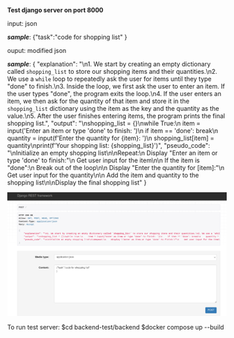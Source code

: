 **Test django server on port 8000**


input: json 

***sample***:
{"task":"code for shopping list"
}


ouput: modified json

***sample***:
{
    "explanation": "\n1. We start by creating an empty dictionary called `shopping_list` to store our shopping items and their quantities.\n2. We use a `while` loop to repeatedly ask the user for items until they type \"done\" to finish.\n3. Inside the loop, we first ask the user to enter an item. If the user types \"done\", the program exits the loop.\n4. If the user enters an item, we then ask for the quantity of that item and store it in the `shopping_list` dictionary using the item as the key and the quantity as the value.\n5. After the user finishes entering items, the program prints the final shopping list.",
    "output": "\nshopping_list = {}\nwhile True:\n    item = input('Enter an item or type 'done' to finish: ')\n    if item == 'done': break\n    quantity = input(f'Enter the quantity for {item}: ')\n    shopping_list[item] = quantity\nprint(f'Your shopping list: {shopping_list}')",
    "pseudo_code": "\nInitialize an empty shopping list\n\nRepeat:\n    Display \"Enter an item or type 'done' to finish:\"\n    Get user input for the item\n\n    If the item is \"done\":\n        Break out of the loop\n\n    Display \"Enter the quantity for [item]:\"\n    Get user input for the quantity\n\n    Add the item and quantity to the shopping list\n\nDisplay the final shopping list"
}

![Django test server](Django-test.png)

To run test server:
$cd backend-test/backend
$docker compose up --build